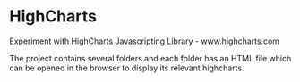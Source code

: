 # HighCharts
Experiment with HighCharts Javascripting Library - www.highcharts.com

The project contains several folders and each folder has an HTML file which can be opened in the browser to display its relevant highcharts. 
